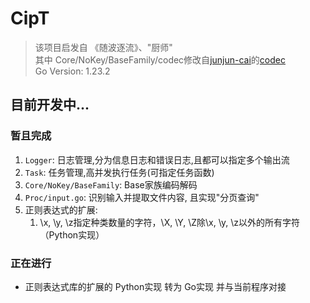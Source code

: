 # CipT
> 该项目启发自 《随波逐流》、"厨师" <br>
> 其中 Core/NoKey/BaseFamily/codec修改自[junjun-cai](https://github.com/junjun-cai/codec)的[codec](https://github.com/junjun-cai/codec)<br>
> Go Version: 1.23.2

## 目前开发中...

### 暂且完成

1. `Logger`: 日志管理,分为信息日志和错误日志,且都可以指定多个输出流
2. `Task`: 任务管理,高并发执行任务(可指定任务函数)
3. `Core/NoKey/BaseFamily`: Base家族编码解码
4. `Proc/input.go`: 识别输入并提取文件内容, 且实现"分页查询"
5. 正则表达式的扩展: 
   1. \x, \y, \z指定种类数量的字符，\X, \Y, \Z除\x, \y, \z以外的所有字符（Python实现）

### 正在进行

* 正则表达式库的扩展的 Python实现 转为 Go实现 并与当前程序对接